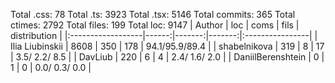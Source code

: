 Total .css: 78
Total .ts: 3923
Total .tsx: 5146
Total commits: 365
Total ctimes: 2792
Total files: 199
Total loc: 9147
| Author            |   loc |   coms |   fils |  distribution   |
|:------------------|------:|-------:|-------:|:----------------|
| Ilia Liubinskii   |  8608 |    350 |    178 | 94.1/95.9/89.4  |
| shabelnikova      |   319 |      8 |     17 | 3.5/ 2.2/ 8.5   |
| DavLiub           |   220 |      6 |      4 | 2.4/ 1.6/ 2.0   |
| DaniilBerenshtein |     0 |      1 |      0 | 0.0/ 0.3/ 0.0   |
